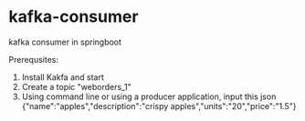 # kafka-consumer
kafka consumer in springboot

Prerequsites:
1) Install Kakfa and start 
2) Create a topic "weborders_1"
3) Using command line or using a producer application, input this json
{"name":"apples","description":"crispy apples","units":"20","price":"1.5"}
